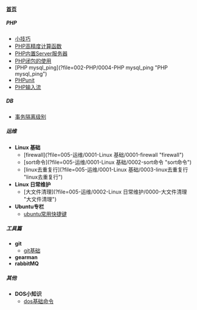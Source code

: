 
#### [首页](?file=首页 "返回首页")

##### PHP
- [小技巧](?file=002-PHP/0000-小技巧 "小技巧")
- [PHP高精度计算函数](?file=002-PHP/0001-PHP高精度计算函数 "PHP高精度计算函数")
- [PHP内置Server服务器](?file=002-PHP/0002-PHP内置Server服务器 "PHP内置Server服务器")
- [PHP闭包的使用](?file=002-PHP/0003-PHP闭包的使用 "PHP闭包的使用")
- [PHP mysql_ping](?file=002-PHP/0004-PHP mysql_ping "PHP mysql_ping")
- [PHPunit](?file=002-PHP/0005-PHPunit "PHPunit")
- [PHP输入流](?file=002-PHP/0006-PHP输入流 "PHP输入流")

##### DB
- [事务隔离级别](?file=004-DB/0000-事务隔离级别 "事务隔离级别")

##### 运维
- **Linux 基础**
    - [firewall](?file=005-运维/0001-Linux 基础/0001-firewall "firewall")
    - [sort命令](?file=005-运维/0001-Linux 基础/0002-sort命令 "sort命令")
    - [linux去重复行](?file=005-运维/0001-Linux 基础/0003-linux去重复行 "linux去重复行")
- **Linux 日常维护**
    - [大文件清理](?file=005-运维/0002-Linux 日常维护/0000-大文件清理 "大文件清理")
- **Ubuntu专栏**
    - [ubuntu常用快捷键](?file=005-运维/0003-Ubuntu专栏/0000-ubuntu常用快捷键 "ubuntu常用快捷键")

##### 工具篇
- **git**
    - [git基础](?file=006-工具篇/0001-git/001-git基础 "git基础")
- **gearman**
- **rabbitMQ**

##### 其他
- **DOS小知识**
    - [dos基础命令](?file=099-其他/0001-DOS小知识/0001-dos基础命令 "dos基础命令")

